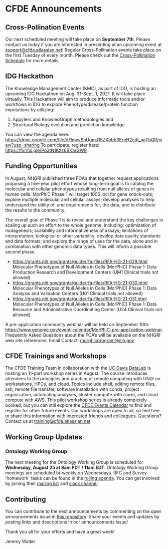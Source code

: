 # CFDE Announcements

## Cross-Pollination Events
Our next scheduled meeting will take place on **September 7th**.  Please contact us today if you are interested in presenting at an upcoming event at support@cfde.atlassian.net! Regular Cross-Pollination events take place on the first Tuesday of every month. Please check out the  [Cross-Pollination Schedule](https://docs.google.com/spreadsheets/d/1hQAeOLkivUZZnwZ_KxfGw3neezMaWbrPk9nnFiKfQGA/edit?usp=sharing) for more details.

## IDG Hackathon
The Knowledge Management Center (KMC), as part of IDG, is hosting an upcoming IDG Hackathon on Aug. 31-Sept. 1, 2021.  It will take place virtually. This Hackathon will aim to produce informatic tools and/or workflows in IDG to explore Phenotype/disease/protein function imputations by utilizing: 
1. Appyters and KnowledGraph methodologies and 
2. Structural Biology evolution and prediction knowledge

You can view the agenda here: https://drive.google.com/file/d/1mxvSnUgmJ15ZXbbb3ErnH2edt_wjTbQR/view?usp=sharing 
To participate, register here: https://forms.gle/Po3tN1Kzz6BKarGW9 

## Funding Opportunities
In August, NHGRI published three FOA’s that together request applications proposing a five-year pilot effort whose long-term goal is to catalog the molecular and cellular phenotypes resulting from null alleles of genes in human cells. MorPhiC Phase 1 will target 1000 loci for gene knock-outs; explore multiple molecular and cellular assays; develop analyses to help understand the utility of, and requirements for, the data, and to distribute the results to the community. 

The overall goal of Phase 1 is to reveal and understand the key challenges in scaling up such an effort to the whole genome, including: optimization of mutagenesis; scalability and informativeness of assays;  limitations of interpretation; biological or other variability; develop data quality standards and data formats; and explore the range of uses for the data, alone and in combination with other genomic data types. This will inform a possible second phase.
- https://grants.nih.gov/grants/guide/rfa-files/RFA-HG-21-029.html Molecular Phenotypes of Null Alleles in Cells (MorPhiC) Phase 1: Data Production Research and Development Centers (UM1 Clinical trials not allowed)
- https://grants.nih.gov/grants/guide/rfa-files/RFA-HG-21-030.html Molecular Phenotypes of Null Alleles in Cells (MorPhiC) Phase 1: Data Analysis and Validation Centers (U01 Clinical trials not allowed)
- https://grants.nih.gov/grants/guide/rfa-files/RFA-HG-21-031.html Molecular Phenotypes of Null Alleles in Cells (MorPhiC) Phase 1: Data Resource and Administrative Coordinating Center (U24 Clinical trials not allowed)

A pre-application community webinar will be held on September 10th:  https://www.genome.gov/event-calendar/MorPhiC-pre-application-webinar. Frequently Asked Questions about the FOA’s will be available on the NHGRI web site referenced. Email Contact: morphicprogram@nih.gov

## CFDE Trainings and Workshops
The CFDE Training Team in collaboration with the [UC Davis DataLab](https://datalab.ucdavis.edu/eventscalendar/introduction-to-remote-computing-11-part-series-workshop-1-intro-to-shell/) is hosting an 11-part workshop series in August. The course introduces attendees to the principles and practice of remote computing with UNIX on workstations, HPCs, and cloud. Topics include shell, editing remote files, ssh, remote file transfer, software installation with conda, project organization, automating analyses, cluster compute with slurm, and cloud compute with AWS. This pilot workshop series is already completely booked, but you can still explore the [CFDE Events Calendar](https://www.nih-cfde.org/events/?pk_campaign=anc) to find and register for other future events. Our workshops are open to all, so feel free to share this information with interested friends and colleagues. Questions? Contact us at training@cfde.atlassian.net

## Working Group Updates

### Ontology Working Group
The next meeting for the Ontology Working Group is scheduled for **Wednesday, August 25 at 8am PDT / 11am EDT**. Ontology Working Group meetings are scheduled bi-weekly on Wednesdays. RFC and Survey 'homework' tasks can be found in the [rolling agenda](https://docs.google.com/document/d/1VoHHBeWfol6XNJa3kzOnOFuTaIrcLYbqKYQcOnj1oh4/edit#heading=h.3ia46913z0oa). You can get involved by joining their [mailing list](https://cfdepublic.groups.io/g/OntologyWorkingGroup) and [slack channel](https://cfdeworkspace.slack.com/archives/C01GP14DLJX.).  

## Contributing
You can contribute to the next announcements by commenting on the open announcements issue in [this repository](https://github.com/nih-cfde/announcements/issues). Share your events and updates by posting links and descriptions in our announcements issue!

Thank you all for your efforts and have a great week!

Jeremy Walter
